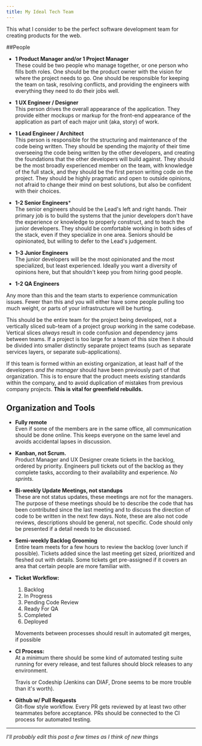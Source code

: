 ```yaml
---
title: My Ideal Tech Team
---
```


This what I consider to be the perfect software development team for creating products for the web.

##People

- **1 Product Manager and/or 1 Project Manager**   
  These could be two people who manage together, or one person who fills both roles. One should be the product owner with the vision for where the project needs to go. One should be responsible for keeping the team on task, resolving conflicts, and providing the engineers with everything they need to do their jobs well.

- **1 UX Engineer / Designer**   
  This person drives the overall appearance of the application. They provide either mockups or markup for the front-end appearance of the application as part of each major unit (aka, story) of work.

- **1 Lead Engineer / Architect**   
  This person is responsible for the structuring and maintenance of the code being written. They should be spending the majority of their time overseeing the code being written by the other developers, and creating the foundations that the other developers will build against. They should be the most broadly experienced member on the team, with knowledge of the full stack, and they should be the first person writing code on the project. They should be highly pragmatic and open to outside opinions, not afraid to change their mind on best solutions, but also be confident with their choices.

- **1-2 Senior Engineers***   
  The senior engineers should be the Lead's left and right hands. Their primary job is to build the systems that the junior developers don't have the experience or knowledge to properly construct, and to teach the junior developers. They should be comfortable working in both sides of the stack, even if they specialize in one area.  Seniors should be opinionated, but willing to defer to the Lead's judgement.

- **1-3 Junior Engineers**   
  The junior developers will be the most opinionated and the most specialized, but least experienced.  Ideally you want a diversity of opinions here, but that shouldn't keep you from hiring good people.

- **1-2 QA Engineers**

Any more than this and the team starts to experience communication issues. Fewer than this and you will either have some people pulling too much weight, or parts of your infrastructure will be hurting.

This should be the entire team for the project being developed, not a vertically sliced sub-team of a project group working in the same codebase. Vertical slices _always_ result in code confusion and dependency jams between teams.  If a project is too large for a team of this size then it should be divided into smaller distinctly separate project teams (such as separate services layers, or separate sub-applications).

If this team is formed within an existing organization, at least half of the developers *and the manager* should have been previously part of that organization. This is to ensure that the product meets existing standards within the company, and to avoid duplication of mistakes from previous company projects.  **This is vital for greenfield rebuilds.**

## Organization and Tools

- **Fully remote**   
  Even if some of the members are in the same office, all communication should be done online.  This keeps everyone on the same level and avoids accidental lapses in discussion.

- **Kanban, not Scrum.**   
  Product Manager and UX Designer create tickets in the backlog, ordered by priority. Engineers pull tickets out of the backlog as they complete tasks, according to their availability and experience. *No sprints.*

- **Bi-weekly Update Meetings, not standups**   
  These are not status updates, these meetings are not for the managers. The purpose of these meetings should be to describe the code that has been contributed since the last meeting and to discuss the direction of code to be written in the next few days. Note, these are also not code reviews, descriptions should be general, not specific. Code should only be presented if a detail needs to be discussed.

- **Semi-weekly Backlog Grooming**   
  Entire team meets for a few hours to review the backlog (over lunch if possible). Tickets added since the last meeting get sized, prioritized and fleshed out with details. Some tickets get pre-assigned if it covers an area that certain people are more familiar with.

- **Ticket Workflow:**   
  1. Backlog
  2. In Progress
  3. Pending Code Review
  4. Ready For QA
  5. Completed
  6. Deployed
  
  Movements between processes should result in automated git merges, if possible

- **CI Process:**   
  At a minimum there should be some kind of automated testing suite running for every release, and test failures should block releases to any environment.

  Travis or Codeship (Jenkins can DIAF, Drone seems to be more trouble than it's worth).

- **Github w/ Pull Requests**   
  Git-flow style workflow. Every PR gets reviewed by at least two other teammates before acceptance. PRs should be connected to the CI process for automated testing.

---

*I'll probably edit this post a few times as I think of new things*